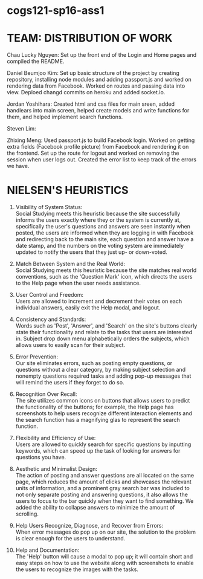 # cogs121-sp16-ass1

TEAM: DISTRIBUTION OF WORK
==========================
Chau Lucky Nguyen: Set up the front end of the Login and Home pages and compiled the README.  

Daniel Beumjoo Kim: Set up basic structure of the project by creating repository, installing node modules and adding passport.js and worked on rendering data from Facebook. Worked on routes and passing data into view. Deploed changd commits on heroku and added socket.io.  

Jordan Yoshihara: Created html and css files for main sreen, added handlears into main screen, helped create models and write functions for them, and helped implement search functions.  

Steven Lim: 


Zhixing Meng: Used passport.js to build Facebook login. Worked on getting extra fields (Facebook profile picture) from Facebook and rendering it on the frontend. Set up the route for logout and worked on removing the session when user logs out. Created the error list to keep track of the errors we have. 


NIELSEN'S HEURISTICS 
====================

1. Visibility of System Status:   
Social Studying meets this heuristic because the site successfully informs the users exactly where they or the system is currently at, specifically the user's questions and answers are seen instantly when posted, the users are informed when they are logging in with Facebook and redirecting back to the main site, each question and answer have a date stamp, and the numbers on the voting system are immediately updated to notify the users that they just up- or down-voted.

2. Match Between System and the Real World:  
Social Studying meets this heuristic because the site matches real world conventions, such as the 'Question Mark' icon, which directs the users to the Help page when the user needs assistance. 

3. User Control and Freedom:  
Users are allowed to increment and decrement their votes on each individual answers, easily exit the Help modal, and logout. 

4. Consistency and Standards:  
Words such as 'Post', 'Answer', and 'Search' on the site's buttons clearly state their functionality and relate to the tasks that users are interested in. Subject drop down menu alphabetically orders the subjects, which allows users to easily scan for their subject.

5. Error Prevention:  
Our site eliminates errors, such as posting empty questions, or questions without a clear category, by making subject selection and nonempty questions required tasks and adding pop-up messages that will remind the users if they forget to do so. 

6. Recognition Over Recall:  
The site utilizes common icons on buttons that allows users to predict the functionality of the buttons; for example, the Help page has screenshots to help users recognize different interaction elements and the search function has a magnifying glas to represent the search function. 

7. Flexibility and Efficiency of Use:  
Users are allowed to quickly search for specific questions by inputting keywords, which can speed up the task of looking for answers for questions you have. 

8. Aesthetic and Minimalist Design:   
The action of posting and answer questions are all located on the same page, which reduces the amount of clicks and showcases the relevant units of information, and a prominent gray search bar was included to not only separate posting and answering questions, it also allows the users to focus to the bar quickly when they want to find something. We added the ability to collapse answers to minimize the amount of scrolling.

9. Help Users Recognize, Diagnose, and Recover from Errors:  
When error messages do pop up on our site, the solution to the problem is clear enough for the users to understand. 

10. Help and Documentation:   
The 'Help' button will cause a modal to pop up; it will contain short and easy steps on how to use the website along with screenshots to enable the users to recognize the images with the tasks. 
